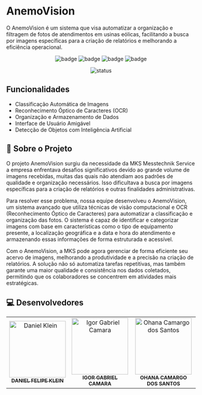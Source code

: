 # AnemoVision
O AnemoVision é um sistema que visa automatizar a organização e filtragem de fotos de atendimentos em usinas eólicas, facilitando a busca por imagens específicas para a criação de relatórios e melhorando a eficiência operacional.


<div align="center">

![badge](https://img.shields.io/badge/-python-88CE02?logo=python&logoColor=white&style=for-the-badge)
![badge](https://img.shields.io/badge/-javascript-88CE02?logo=javascript&logoColor=white&style=for-the-badge)
![badge](https://img.shields.io/badge/-keras-88CE02?logo=keras&logoColor=white&style=for-the-badge)
![badge](https://img.shields.io/badge/-tensorflow-88CE02?logo=tensorflow&logoColor=white&style=for-the-badge)

![status](https://img.shields.io/badge/status-em_desenvolvimento-88CE02?style=for-the-badge)

</div>

## Funcionalidades

- Classificação Automática de Imagens
- Reconhecimento Óptico de Caracteres (OCR)
- Organização e Armazenamento de Dados
- Interface de Usuário Amigável
- Detecção de Objetos com Inteligência Artificial


## 📗 Sobre o Projeto
O projeto AnemoVision surgiu da necessidade da MKS Messtechnik Service a empresa enfrentava desafios significativos devido ao grande volume de imagens recebidas, muitas das quais não atendiam aos padrões de qualidade e organização necessários. Isso dificultava a busca por imagens específicas para a criação de relatórios e outras finalidades administrativas.

Para resolver esse problema, nossa equipe desenvolveu o AnemoVision, um sistema avançado que utiliza técnicas de visão computacional e OCR (Reconhecimento Óptico de Caracteres) para automatizar a classificação e organização das fotos. O sistema é capaz de identificar e categorizar imagens com base em características como o tipo de equipamento presente, a localização geográfica e a data e hora do atendimento e armazenando essas informações de forma estruturada e acessível.

Com o AnemoVision, a MKS pode agora gerenciar de forma eficiente seu acervo de imagens, melhorando a produtividade e a precisão na criação de relatórios. A solução não só automatiza tarefas repetitivas, mas também garante uma maior qualidade e consistência nos dados coletados, permitindo que os colaboradores se concentrem em atividades mais estratégicas.

## 💻 Desenvolvedores

<table>
    <tr>
        <td align="center">
            <a href="https://github.com/danielfklein">
                <img src="https://avatars.githubusercontent.com/u/116524492?s=400&v=4" width="150px;" alt="Daniel Klein"/>
                <br />
                <sub><b>DANIEL FELIPE KLEIN</b></sub>
            </a>
        </td>
        <td align="center">
            <a href="https://github.com/iggr1">
                <img src="https://avatars.githubusercontent.com/u/116524492?s=400&v=4" width="150px;" alt="Igor Gabriel Camara"/>
                <br />
                <sub><b>IGOR GABRIEL CAMARA</b></sub>
            </a>
        </td>
        <td align="center">
            <a href="https://github.com/Ohanacam">
                <img src="https://avatars.githubusercontent.com/u/116524492?v=4" width="150px;" alt="Ohana Camargo dos Santos"/>
                <br />
                <sub><b>OHANA CAMARGO DOS SANTOS</b></sub>
            </a>
        </td>
    </tr>
</table>
